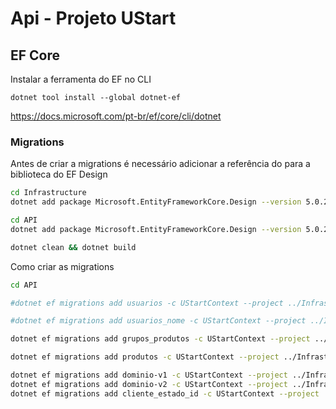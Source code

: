 # Api - Projeto UStart

## EF Core

Instalar a ferramenta do EF no CLI
```
dotnet tool install --global dotnet-ef
```
https://docs.microsoft.com/pt-br/ef/core/cli/dotnet

### Migrations

Antes de criar a migrations é necessário adicionar a referência do para a biblioteca do EF Design
```bash
cd Infrastructure 
dotnet add package Microsoft.EntityFrameworkCore.Design --version 5.0.2

cd API
dotnet add package Microsoft.EntityFrameworkCore.Design --version 5.0.2

dotnet clean && dotnet build
```

Como criar as migrations
```bash
cd API

#dotnet ef migrations add usuarios -c UStartContext --project ../Infrastructure/Infrastructure.csproj

#dotnet ef migrations add usuarios_nome -c UStartContext --project ../Infrastructure/Infrastructure.csproj

dotnet ef migrations add grupos_produtos -c UStartContext --project ../Infrastructure/Infrastructure.csproj

dotnet ef migrations add produtos -c UStartContext --project ../Infrastructure/Infrastructure.csproj

dotnet ef migrations add dominio-v1 -c UStartContext --project ../Infrastructure/Infrastructure.csproj
dotnet ef migrations add dominio-v2 -c UStartContext --project ../Infrastructure/Infrastructure.csproj
dotnet ef migrations add cliente_estado_id -c UStartContext --project ../Infrastructure/Infrastructure.csproj
```